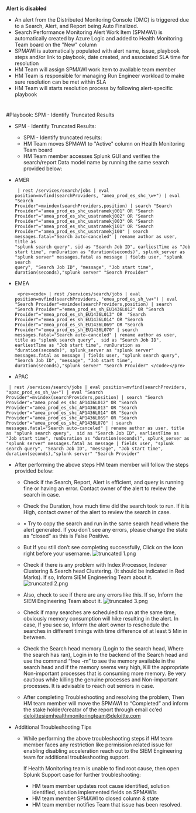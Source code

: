 **Alert is disabled**
- An alert from the Distributed Monitoring Console (DMC) is triggered due to a Search, Alert, and Report being Auto Finalized.
- Search Performance Monitoring Alert Work Item (SPMAWI) is automatically created by Azure Logic and added to Health Monitoring Team board on the "New" column
- SPMAWI is automatically populated with alert name, issue, playbook steps and/or link to playbook, date created, and associated SLA time for resolution
- HM Team will assign SPMAWI work item to available team member 
- HM Team is responsible for managing Run Engineer workload to make sure resolution can be met within SLA
- HM Team will starts resolution process by following alert-specific playbook
# 
#Playbook: SPM - Identify Truncated Results 

- SPM -  Identify Truncated Results:
    - SPM - Identify truncated results:
    - HM Team moves SPMAWI to "Active" column on Health Monitoring Team board
    - HM Team member accesses Splunk GUI and verifies the search/report Data model name by running the same search provided below:
- AMER
      <pre><code> | rest /services/search/jobs | eval position=mvfind(searchProviders, "amea_prod_es_shc_\w+") | eval "Search Provider"=mvindex(searchProviders,position) | search "Search Provider"="amea_prod_es_shc_usatramekj001" OR "Search Provider"="amea_prod_es_shc_usatramekj002" OR "Search Provider"="amea_prod_es_shc_usatramekj003" OR "Search Provider"="amea_prod_es_shc_usatramekj101" OR "Search Provider"="amea_prod_es_shc_usatramekj100" | search messages.fatal="Search auto-canceled" | rename author as user, title as "splunk search query",  sid as "Search Job ID", earliestTime as "Job start time", runDuration as "duration(seconds)", splunk_server as "splunk server" messages.fatal as message | fields user, "splunk search query", "Search Job ID", "message", "Job start time", duration(seconds),"splunk server" "Search Provider" </code></pre>

- EMEA
     
       <pre><code> | rest /services/search/jobs | eval position=mvfind(searchProviders, "emea_prod_es_sh_\w+") | eval "Search Provider"=mvindex(searchProviders,position) | search "Search Provider"="emea_prod_es_sh_EU1436L012" OR "Search Provider"="emea_prod_es_sh_EU1436L013" OR  "Search Provider"="emea_prod_es_sh_EU1436L014" OR "Search Provider"="emea_prod_es_sh_EU1436L069" OR "Search Provider"="emea_prod_es_sh_EU1436L070" | search messages.fatal="Search auto-canceled" | rename author as user, title as "splunk search query",  sid as "Search Job ID", earliestTime as "Job start time", runDuration as "duration(seconds)", splunk_server as "splunk server" messages.fatal as message | fields user, "splunk search query", "Search Job ID", "message", "Job start time", duration(seconds),"splunk server" "Search Provider" </code></pre>

- APAC
<pre><code> | rest /services/search/jobs | eval position=mvfind(searchProviders, "apac_prod_es_sh_\w+") | eval "Search Provider"=mvindex(searchProviders,position) | search "Search Provider"="amea_prod_es_shc_AP1436L012" OR "Search Provider"="amea_prod_es_shc_AP1436L013" OR "Search Provider"="amea_prod_es_shc_AP1436L014" OR "Search Provider"="amea_prod_es_shc_AP1436L069" OR "Search Provider"="amea_prod_es_shc_AP1436L070" | search messages.fatal="Search auto-canceled" | rename author as user, title as "splunk search query",  sid as "Search Job ID", earliestTime as "Job start time", runDuration as "duration(seconds)", splunk_server as "splunk server" messages.fatal as message | fields user, "splunk search query", "Search Job ID", "message", "Job start time", duration(seconds),"splunk server" "Search Provider" </code></pre>

   - After performing the above steps HM team member will follow the steps provided below:
      - Check if the Search, Report, Alert is efficient, and query is running fine or having an error. Contact owner of the alert to review the search in case.
      - Check the Duration, how much time did the search took to run. If it is High, contact owner of the alert to review the search in case.
      - • Try to copy the search and run in the same search head where the alert generated. If you don’t see any errors, please change the state as “closed” as this is False Positive.
      - But If you still don’t see completing successfully, Click on the Icon right before your username.
![truncated 1.png](/.attachments/truncated%201-40d6c2b1-de6b-4ac4-94ac-e6a5b290f67c.png)
      - Check if there is any problem with Index Processor, Indexer Clustering & Search head Clustering. (It should be indicated in Red Marks). If so, Inform SIEM Engineering Team about it.
![truncated 2.png](/.attachments/truncated%202-c0d044eb-ab16-423d-882c-c67aa6e7280f.png)
      - Also, check to see if there are any errors like this. If so, Inform the  SIEM Engineering Team about it.
![truncated 3.png](/.attachments/truncated%203-740e404c-ce6c-4bf6-b56b-cc1167a77fc9.png)
      - Check if many searches are scheduled to run at the same time, obviously memory consumption will hike resulting in the alert. In case, If you see so, Inform the alert owner to reschedule the searches in different timings with time difference of at least 5 Min in between.

      - Check the Search head memory (Login to the search head, Where the search has ran), Login in to the backend of the Search head and use the command “free -m” to see the memory available in the search head and if the memory seems very high, Kill the appropriate Non-important processes that is consuming more memory. Be very cautious while killing the genuine processes and Non-important processes. It is advisable to reach out seniors in case.

      - After completing Troubleshooting and resolving the problem, Then HM team member  will move the SPMAWI to “Completed” and inform the stake holder/creator of the report through email cc’ed   deloittesiemhealthmonitoringteam@deloitte.com  

- Additional Troubleshooting Tips
    - While performing the above troubleshooting steps if HM team member faces any restriction like permission related issue for enabling disabling acceleration reach out to the SIEM Engineering team for additional troubleshooting support.
     
      If Health Monitoring team is unable to find root cause, then open Splunk Support case for further troubleshooting:
        - HM team member updates root cause identified, solution identified, solution implemented fields on SPMAWIs
        - HM team member SPMAWI to closed column & state
        - HM team member notifies Team that issue has been resolved.

